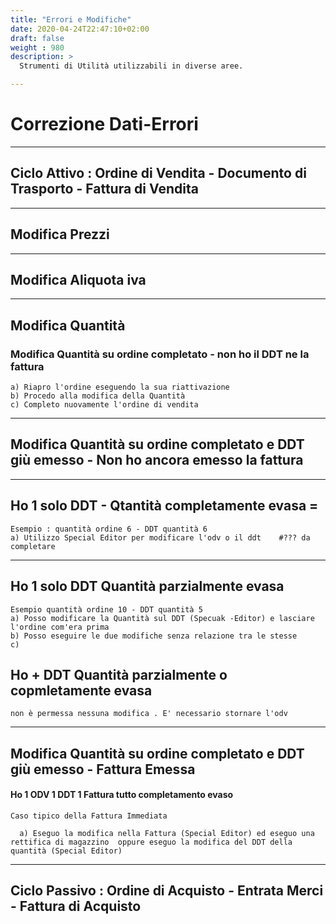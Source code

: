 ```yaml
---
title: "Errori e Modifiche"
date: 2020-04-24T22:47:10+02:00
draft: false
weight : 980 
description: >
  Strumenti di Utilità utilizzabili in diverse aree.

--- 
```




# Correzione Dati-Errori

---

## Ciclo Attivo : Ordine di Vendita - Documento di Trasporto - Fattura di Vendita

---

## Modifica Prezzi

---

## Modifica Aliquota iva

---

## Modifica Quantità

### Modifica Quantità su ordine completato - non ho il DDT ne la fattura

```
a) Riapro l'ordine eseguendo la sua riattivazione
b) Procedo alla modifica della Quantità
c) Completo nuovamente l'ordine di vendita 
```

---

## Modifica Quantità su ordine completato e DDT giù emesso - Non ho ancora emesso la fattura

---

## Ho 1 solo DDT - Qtantità completamente evasa =

```
Esempio : quantità ordine 6 - DDT quantità 6
a) Utilizzo Special Editor per modificare l'odv o il ddt    #??? da completare
```

---

## Ho 1 solo DDT Quantità parzialmente evasa

```
Esempio quantità ordine 10 - DDT quantità 5
a) Posso modificare la Quantità sul DDT (Specuak -Editor) e lasciare l'ordine com'era prima
b) Posso eseguire le due modifiche senza relazione tra le stesse
c)
```

## Ho + DDT Quantità parzialmente o copmletamente evasa

```
non è permessa nessuna modifica . E' necessario stornare l'odv
```

---

## Modifica Quantità su ordine completato e DDT giù emesso - Fattura Emessa

#### Ho 1 ODV 1 DDT 1 Fattura tutto completamento evaso

```
Caso tipico della Fattura Immediata
  
  a) Eseguo la modifica nella Fattura (Special Editor) ed eseguo una rettifica di magazzino  oppure eseguo la modifica del DDT della quantità (Special Editor)
```

---

## Ciclo Passivo : Ordine di Acquisto - Entrata Merci - Fattura di Acquisto 
